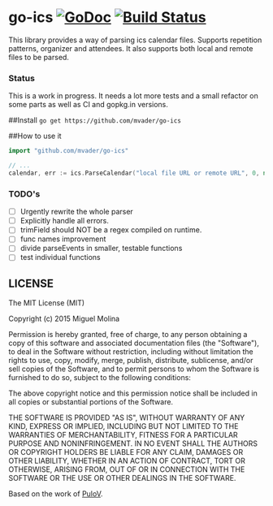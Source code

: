 # go-ics [![GoDoc](https://godoc.org/github.com/mvader/go-ics?status.svg)](http://godoc.org/github.com/mvader/go-ics) [![Build Status](https://travis-ci.org/mvader/go-ics.svg?branch=master)](https://travis-ci.org/mvader/go-ics)
This library provides a way of parsing ics calendar files. Supports repetition patterns, organizer and attendees. It also supports both local and remote files to be parsed.

### Status
This is a work in progress. It needs a lot more tests and a small refactor on some parts as well as CI and gopkg.in versions.

##Install
`go get https://github.com/mvader/go-ics`

##How to use it
```go
import "github.com/mvader/go-ics"

// ...
calendar, err := ics.ParseCalendar("local file URL or remote URL", 0, nil)
```

### TODO's

* [ ] Urgently rewrite the whole parser
* [ ] Explicitly handle all errors.
* [ ] trimField should NOT be a regex compiled on runtime.
* [ ] func names improvement
* [ ] divide parseEvents in smaller, testable functions
* [ ] test individual functions

## LICENSE
The MIT License (MIT)

Copyright (c) 2015 Miguel Molina

Permission is hereby granted, free of charge, to any person obtaining a copy
of this software and associated documentation files (the "Software"), to deal
in the Software without restriction, including without limitation the rights
to use, copy, modify, merge, publish, distribute, sublicense, and/or sell
copies of the Software, and to permit persons to whom the Software is
furnished to do so, subject to the following conditions:

The above copyright notice and this permission notice shall be included in all
copies or substantial portions of the Software.

THE SOFTWARE IS PROVIDED "AS IS", WITHOUT WARRANTY OF ANY KIND, EXPRESS OR
IMPLIED, INCLUDING BUT NOT LIMITED TO THE WARRANTIES OF MERCHANTABILITY,
FITNESS FOR A PARTICULAR PURPOSE AND NONINFRINGEMENT. IN NO EVENT SHALL THE
AUTHORS OR COPYRIGHT HOLDERS BE LIABLE FOR ANY CLAIM, DAMAGES OR OTHER
LIABILITY, WHETHER IN AN ACTION OF CONTRACT, TORT OR OTHERWISE, ARISING FROM,
OUT OF OR IN CONNECTION WITH THE SOFTWARE OR THE USE OR OTHER DEALINGS IN THE
SOFTWARE.

Based on the work of [PuloV](https://github.com/PuloV/ics-golang).
